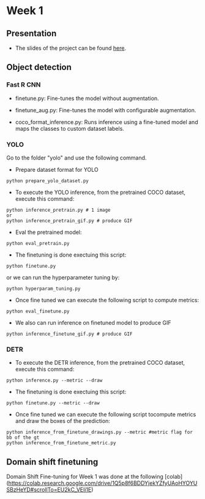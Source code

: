 # Week 1
## Presentation
* The slides of the project can be found [here](https://docs.google.com/presentation/d/1SPHVbv9CpBlOdyE1i5LMe4Scj5LjWOr8vCCc4I8aot4/edit?usp=sharing).
## Object detection
### Fast R CNN

* finetune.py: Fine-tunes the model without augmentation.

* finetune_aug.py: Fine-tunes the model with configurable augmentation.

* coco_format_inference.py: Runs inference using a fine-tuned model and maps the classes to custom dataset labels.


### YOLO
Go to the folder "yolo" and use the following command.

* Prepare dataset format for YOLO

```
python prepare_yolo_dataset.py
```

* To execute the YOLO inference, from the pretrained COCO dataset, execute this command:
```
python inference_pretrain.py # 1 image
or
python inference_pretrain_gif.py # produce GIF
```

* Eval the pretrained model:

```
python eval_pretrain.py
```

* The finetuning is done exectuing this script:
```
python finetune.py
```
or we can run the hyperparameter tuning by:
```
python hyperparam_tuning.py
```

* Once fine tuned we can execute the following script to compute metrics:

```
python eval_finetune.py
```

* We also can run inference on finetuned model to produce GIF

```
python inference_finetune_gif.py # produce GIF
```  

### DETR
* To execute the DETR inference, from the pretrained COCO dataset, execute this command:
```
python inference.py --metric --draw
```

* The finetuning is done exectuing this script:
```
python finetune.py --metric --draw
```

* Once fine tuned we can execute the following script tocompute metrics and draw the boxes of the prediction:
```
python inference_from_finetune_drawings.py --metric #metric flag for bb of the gt
python inference_from_finetune_metric.py
```
## Domain shift finetuning
Domain Shift Fine-tuning for Week 1 was done at the following [colab] (https://colab.research.google.com/drive/1Q5p8f6BDDYjekYZfyUAoHYOYUSBzHeYD#scrollTo=EU2kC_VEli1E)

